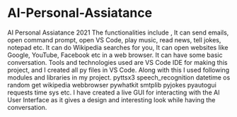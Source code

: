 # AI-Personal-Assiatance
AI Personal Assiatance 2021
The functionalities include , It can send emails, open command prompt, open VS Code, play music, read news, tell jokes, notepad etc. 
It can do Wikipedia searches for you, It can open websites like Google, YouTube, Facebook etc in a web browser. It can have some basic conversation. 
Tools and technologies used are VS Code IDE for making this project, and I  created all py files in VS Code. Along with this I used following modules and libraries  in my project. pyttsx3
speech_recognition
datetime
os
random
get
wikipedia
webbrowser
pywhatkit 
smtplib
pyjokes
pyautogui
requests
time
sys etc.
I have created a live GUI for interacting with  the AI User Interface as it gives a design and interesting look while having the conversation.
